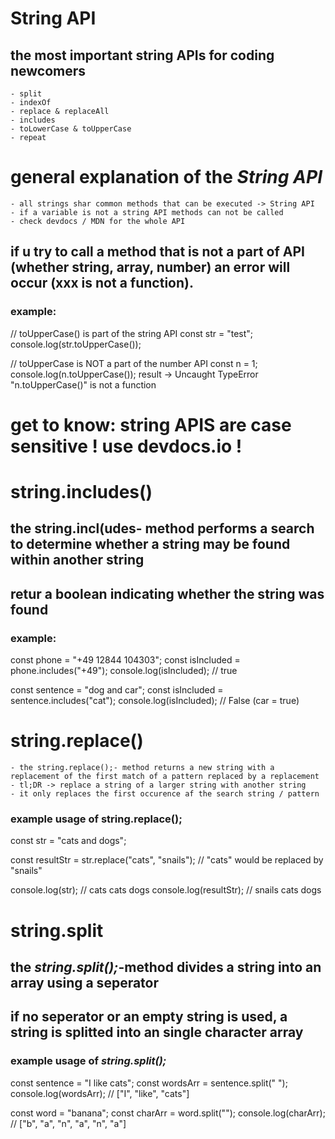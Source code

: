 # String API

## the most important string APIs for coding newcomers

    - split
    - indexOf
    - replace & replaceAll
    - includes
    - toLowerCase & toUpperCase
    - repeat

# general explanation of the *String API*

    - all strings shar common methods that can be executed -> String API
    - if a variable is not a string API methods can not be called
    - check devdocs / MDN for the whole API

## if u try to call a method that is not a part of API (whether string, array, number) an error will occur (xxx is not a function).

### example:

// toUpperCase() is part of the string API
const str = "test";
console.log(str.toUpperCase());

// toUpperCase is NOT a part of the number API
const n = 1;
console.log(n.toUpperCase());         result -> Uncaught TypeError "n.toUpperCase()" is not a function

# get to know: string APIS are case sensitive ! use devdocs.io !


# string.includes()

## the string.incl(udes- method performs a search to determine whether a string may be found within another string
## retur a boolean indicating whether the string was found

### example:

const phone = "+49 12844 104303";
const isIncluded = phone.includes("+49");
console.log(isIncluded);                    // true

const sentence = "dog and car";
const isIncluded = sentence.includes("cat");
console.log(isIncluded);                    // False (car = true)


# string.replace()
    - the string.replace();- method returns a new string with a replacement of the first match of a pattern replaced by a replacement
    - tl;DR -> replace a string of a larger string with another string
    - it only replaces the first occurence af the search string / pattern

### example usage of string.replace();

const str = "cats and dogs";

const resultStr = str.replace("cats", "snails");  // "cats" would be replaced by "snails"

console.log(str);                           // cats cats dogs
console.log(resultStr);                     // snails cats dogs


# string.split

## the *string.split();*-method divides a string into an array using a seperator
## if no seperator or an empty string is used, a string is splitted into an single character array

### example usage of *string.split();*

const sentence = "I like cats";
const wordsArr = sentence.split(" ");
console.log(wordsArr);                      // ["I", "like", "cats"]

const word = "banana";
const charArr = word.split("");
console.log(charArr);                       // ["b", "a", "n", "a", "n", "a"]